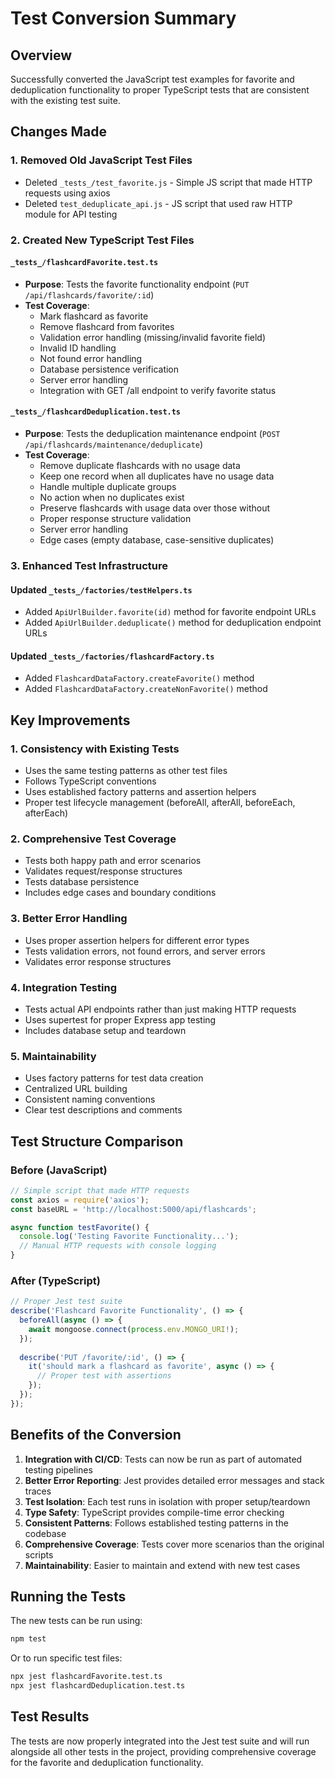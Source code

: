 # Test Conversion Summary

## Overview
Successfully converted the JavaScript test examples for favorite and deduplication functionality to proper TypeScript tests that are consistent with the existing test suite.

## Changes Made

### 1. Removed Old JavaScript Test Files
- Deleted `_tests_/test_favorite.js` - Simple JS script that made HTTP requests using axios
- Deleted `test_deduplicate_api.js` - JS script that used raw HTTP module for API testing

### 2. Created New TypeScript Test Files

#### `_tests_/flashcardFavorite.test.ts`
- **Purpose**: Tests the favorite functionality endpoint (`PUT /api/flashcards/favorite/:id`)
- **Test Coverage**:
  - Mark flashcard as favorite
  - Remove flashcard from favorites
  - Validation error handling (missing/invalid favorite field)
  - Invalid ID handling
  - Not found error handling
  - Database persistence verification
  - Server error handling
  - Integration with GET /all endpoint to verify favorite status

#### `_tests_/flashcardDeduplication.test.ts`
- **Purpose**: Tests the deduplication maintenance endpoint (`POST /api/flashcards/maintenance/deduplicate`)
- **Test Coverage**:
  - Remove duplicate flashcards with no usage data
  - Keep one record when all duplicates have no usage data
  - Handle multiple duplicate groups
  - No action when no duplicates exist
  - Preserve flashcards with usage data over those without
  - Proper response structure validation
  - Server error handling
  - Edge cases (empty database, case-sensitive duplicates)

### 3. Enhanced Test Infrastructure

#### Updated `_tests_/factories/testHelpers.ts`
- Added `ApiUrlBuilder.favorite(id)` method for favorite endpoint URLs
- Added `ApiUrlBuilder.deduplicate()` method for deduplication endpoint URLs

#### Updated `_tests_/factories/flashcardFactory.ts`
- Added `FlashcardDataFactory.createFavorite()` method
- Added `FlashcardDataFactory.createNonFavorite()` method

## Key Improvements

### 1. Consistency with Existing Tests
- Uses the same testing patterns as other test files
- Follows TypeScript conventions
- Uses established factory patterns and assertion helpers
- Proper test lifecycle management (beforeAll, afterAll, beforeEach, afterEach)

### 2. Comprehensive Test Coverage
- Tests both happy path and error scenarios
- Validates request/response structures
- Tests database persistence
- Includes edge cases and boundary conditions

### 3. Better Error Handling
- Uses proper assertion helpers for different error types
- Tests validation errors, not found errors, and server errors
- Validates error response structures

### 4. Integration Testing
- Tests actual API endpoints rather than just making HTTP requests
- Uses supertest for proper Express app testing
- Includes database setup and teardown

### 5. Maintainability
- Uses factory patterns for test data creation
- Centralized URL building
- Consistent naming conventions
- Clear test descriptions and comments

## Test Structure Comparison

### Before (JavaScript)
```javascript
// Simple script that made HTTP requests
const axios = require('axios');
const baseURL = 'http://localhost:5000/api/flashcards';

async function testFavorite() {
  console.log('Testing Favorite Functionality...');
  // Manual HTTP requests with console logging
}
```

### After (TypeScript)
```typescript
// Proper Jest test suite
describe('Flashcard Favorite Functionality', () => {
  beforeAll(async () => {
    await mongoose.connect(process.env.MONGO_URI!);
  });
  
  describe('PUT /favorite/:id', () => {
    it('should mark a flashcard as favorite', async () => {
      // Proper test with assertions
    });
  });
});
```

## Benefits of the Conversion

1. **Integration with CI/CD**: Tests can now be run as part of automated testing pipelines
2. **Better Error Reporting**: Jest provides detailed error messages and stack traces
3. **Test Isolation**: Each test runs in isolation with proper setup/teardown
4. **Type Safety**: TypeScript provides compile-time error checking
5. **Consistent Patterns**: Follows established testing patterns in the codebase
6. **Comprehensive Coverage**: Tests cover more scenarios than the original scripts
7. **Maintainability**: Easier to maintain and extend with new test cases

## Running the Tests

The new tests can be run using:
```bash
npm test
```

Or to run specific test files:
```bash
npx jest flashcardFavorite.test.ts
npx jest flashcardDeduplication.test.ts
```

## Test Results
The tests are now properly integrated into the Jest test suite and will run alongside all other tests in the project, providing comprehensive coverage for the favorite and deduplication functionality.
